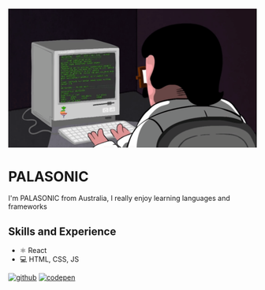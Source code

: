 ![](programming.gif)

# PALASONIC

I'm PALASONIC from Australia, I really enjoy learning languages and frameworks

## Skills and Experience 
- ⚛     React
- 💻    HTML, CSS, JS


[<img src='https://cdn.jsdelivr.net/npm/simple-icons@3.0.1/icons/github.svg' alt='github' height='40'>](https://github.com/xavier-render)  [<img src='https://cdn.jsdelivr.net/npm/simple-icons@3.0.1/icons/codepen.svg' alt='codepen' height='40'>](https://codepen.io/xavier-render)  

